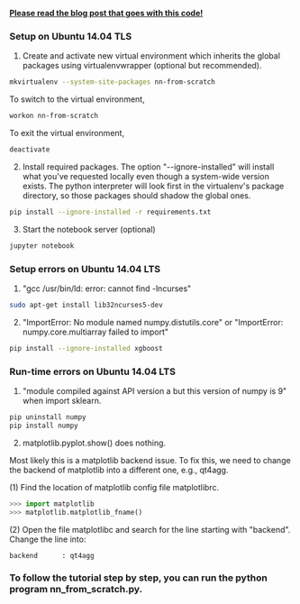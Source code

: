 [**Please read the blog post that goes with this code!**](http://www.wildml.com/2015/09/implementing-a-neural-network-from-scratch/)

### Setup on Ubuntu 14.04 TLS

1. Create and activate new virtual environment which inherits the global packages using virtualenvwrapper (optional but recommended).

```bash
mkvirtualenv --system-site-packages nn-from-scratch
```

To switch to the virtual environment,

```bash
workon nn-from-scratch
```

To exit the virtual environment,

```bash
deactivate
```

2. Install required packages. The option "--ignore-installed" will install what you've requested locally even though a system-wide version exists.
The python interpreter will look first in the virtualenv's package directory, so those packages should shadow the global ones.

```bash
pip install --ignore-installed -r requirements.txt
```

3. Start the notebook server (optional)

```bash
jupyter notebook
```

### Setup errors on Ubuntu 14.04 LTS

1. "gcc /usr/bin/ld: error: cannot find -lncurses"

```bash
sudo apt-get install lib32ncurses5-dev
```

2. "ImportError: No module named numpy.distutils.core" or "ImportError: numpy.core.multiarray failed to import"

```bash
pip install --ignore-installed xgboost
```

### Run-time errors on Ubuntu 14.04 LTS

1. "module compiled against API version a but this version of numpy is 9" when import sklearn.

```bash
pip uninstall numpy
pip install numpy
```

2. matplotlib.pyplot.show() does nothing.

Most likely this is a matplotlib backend issue. To fix this, we need to change the backend of matplotlib into a different one, e.g., qt4agg.

(1) Find the location of matplotlib config file matplotlibrc.

```python
>>> import matplotlib
>>> matplotlib.matplotlib_fname()
```

(2) Open the file matplotlibc and search for the line starting with "backend". Change the line into:

```
backend      : qt4agg
```

### To follow the tutorial step by step, you can run the python program nn_from_scratch.py.
